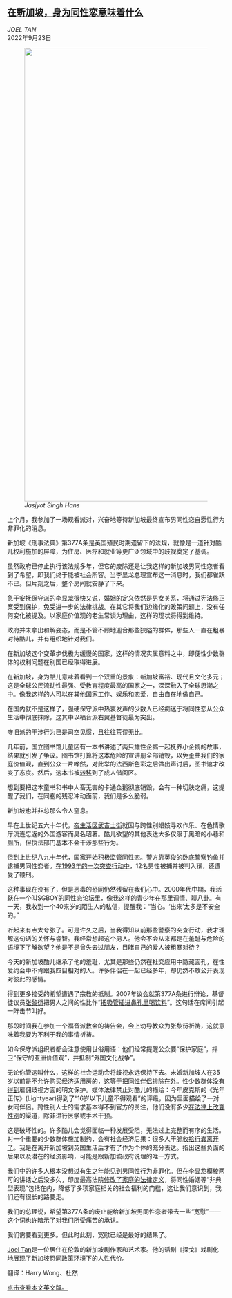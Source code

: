 <!--1663916821000-->
[在新加坡，身为同性恋意味着什么](https://cn.nytimes.com/opinion/20220923/singapore-gay/)
------

<address>JOEL TAN</address><time pudate="2022-09-23 02:55:02" datetime="2022-09-23 02:55:02">2022年9月23日</time><figure><img src="https://images.weserv.nl/?url=static01.nyt.com/images/2022/09/22/opinion/22tan-image/22tan-image-master1050.jpg" width="1050" height="1050"><figcaption> <cite>Jasjyot Singh Hans</cite></figcaption></figure><section><p>上个月，我参加了一场观看派对，兴奋地等待新加坡最终宣布男同性恋自愿性行为非罪化的消息。</p><p>新加坡《刑事法典》第377A条是英国殖民时期遗留下的法规，就像是一道针对酷儿权利施加的屏障，为住房、医疗和就业等更广泛领域中的歧视奠定了基调。</p><p>虽然政府已停止执行该法规多年，但它的废除还是让我这样的新加坡男同性恋者看到了希望，即我们终于能被社会所容。当李显龙总理宣布这一消息时，我们都雀跃不已。但片刻之后，整个房间就安静了下来。</p><p>急于安抚保守派的李显龙<a rel="noopener noreferrer" target="_blank" href="https://www.youtube.com/watch?v=QOdE_IzzEK0">很快又说</a>，婚姻的定义依然是男女关系，将通过宪法修正案受到保护，免受进一步的法律挑战。在其它将我们边缘化的政策问题上，没有任何变化被提及。以家庭价值观的老生常谈为理由，这样的现状将得到维持。</p><p>政府并未拿出和解姿态，而是不管不顾地迎合那些狭隘的群体，那些人一直在粗暴对待酷儿，并有组织地针对我们。</p><p>在新加坡这个变革步伐极为缓慢的国家，这样的情况实属意料之中，即便性少数群体的权利问题在别国已经取得进展。</p><p>在新加坡，身为酷儿意味着看到一个双重的景象：新加坡富裕、现代且文化多元；这是全球公民流动性最强、受教育程度最高的国家之一，深深融入了全球思潮之中。像我这样的人可以在其他国家工作、娱乐和恋爱，自由自在地做自己。</p><p>在国内就不是这样了，强硬保守派中热衷发声的少数人已经痴迷于将同性恋从公众生活中彻底抹除，这其中以福音派右翼基督徒最为突出。</p><p>守旧派的干涉行为已是司空见惯，且往往荒谬无比。</p><p>几年前，国立图书馆儿童区有一本书讲述了两只雄性企鹅一起抚养小企鹅的故事，结果就引发了争议。图书馆打算将这本危险的宣讲册全部销毁，以免歪曲我们的家庭价值观，直到公众一片哗然，对此举的法西斯色彩之后做出声讨后，图书馆才改变了态度。然后，这本书被<a rel="noopener noreferrer" target="_blank" href="https://www.straitstimes.com/singapore/nlb-saga-two-removed-childrens-books-will-go-into-adult-section-at-library">转移</a>到了成人借阅区。</p><p>想到要把这本童书和书中人畜无害的卡通企鹅彻底销毁，会有一种切肤之痛，这提醒了我们，在同胞的残忍冲动面前，我们是多么脆弱。</p><p>新加坡也并非总那么令人窒息。</p><p>早在上世纪五六十年代，<a rel="noopener noreferrer" target="_blank" href="https://www.womenunbounded.com/post/unravelling-queer-singapore-bugis-street">夜生活区武吉士街</a>就因与跨性别娼妓寻欢作乐、在色情歌厅流连忘返的外国游客而臭名昭著。酷儿欲望的其他表达大多仅限于黑暗的小巷和厕所，但执法部门基本不会干涉那些行为。</p><p>但到上世纪八九十年代，国家开始积极监管同性恋。警方靠英俊的卧底警察<a href="https://www.nytimes.com/2022/08/30/world/asia/singapore-gay-sex-law.html">钓鱼</a>并逮捕男同性恋者。<a rel="noopener noreferrer" target="_blank" href="https://eresources.nlb.gov.sg/newspapers/Digitised/Article/straitstimes19931123-1.2.30.5">在1993年的一次突查行动中</a>，12名男性被捕并被判入狱，还遭受了鞭刑。</p><p>这种事现在没有了，但是恶毒的恐同仍然残留在我们心中。2000年代中期，我活跃在一个叫SGBOY的同性恋论坛里，像我这样的青少年在那里调情、聊八卦。有一天，我收到一个40来岁的陌生人的私信，提醒我：“当心。‘出来’太多是不安全的。”</p><p>听起来有点太夸张了。可是许久之后，当我得知以前那些警察的突查行动，我才理解这句话的关怀与睿智。我经常想起这个男人。他会不会从来都是在羞耻与危险的语境下了解欲望？他是不是曾失去过朋友，目睹自己的爱人被粗暴对待？</p><p>今天的新加坡酷儿继承了他的羞耻，尤其是那些仍然在社交应用中隐藏面孔，在性爱约会中不肯跟我四目相对的人。许多伴侣在一起已经多年，却仍然不敢公开表现对彼此的感情。</p><p>得到更多接受的希望遭遇了宗教的抵制。2007年议会就第377A条进行辩论，基督徒议员<a href="https://www.nytimes.com/2009/07/23/education/23nyu.html">张黎衍</a>把男人之间的性比作“<a rel="noopener noreferrer" target="_blank" href="https://outrightinternational.org/sites/default/files/288-1.pdf">把吸管插进鼻孔里喝饮料</a>”。这句话在席间引起一阵击节叫好。</p><p>那段时间我在参加一个福音派教会的祷告会，会上劝导教众为张黎衍祈祷，这就意味着我要为不利于我的事情祈祷。</p><p>如今保守派组织者都会注意使用世俗用语：他们经常提醒公众要“保护家庭”，捍卫“保守的亚洲价值观”，并抵制“外国文化战争”。</p><p>无论你管这叫什么，这样的社会运动会将歧视永远保持下去。未婚新加坡人在35岁以前是不允许购买经济适用房的，这等于<a rel="noopener noreferrer" target="_blank" href="https://time.com/6208496/singapore-lgbt-discrimination-rights-equality/">把同性伴侣排除在外</a>。性少数群体<a rel="noopener noreferrer" target="_blank" href="https://www.straitstimes.com/opinion/forum/forum-protect-lgbtq-people-with-workplace-anti-discrimination-law">没有得到</a>雇佣歧视方面的明文保护。媒体法律禁止对酷儿的描绘：今年皮克斯的《光年正传》(Lightyear)得到了“16岁以下儿童不得观看”的评级，因为里面描绘了一对女同伴侣。跨性别人士的需求基本得不到官方的关注，他们没有多少<a rel="noopener noreferrer" target="_blank" href="https://transgendersg.com/singapore-transgender-survey.pdf">在法律上改变性别</a>的渠道，除非进行医学或手术干预。</p><p>这是破坏性的。许多酷儿会觉得面临一种发展受阻，无法过上完整而有序的生活。对一个重要的少数群体施加制约，会有社会经济后果：很多人干脆<a rel="noopener noreferrer" target="_blank" href="https://www.reuters.com/article/us-gay-rights-asia-idUSKBN0N000D20150409">收拾行囊离开了</a>。我是在离开新加坡到英国生活后才有了作为个体的充分表达。指出这些负面的后果以及潜在的经济影响，可能是跟新加坡政府说理的唯一方式。</p><p>我们中的许多人根本没想过有生之年能见到男同性行为非罪化。但在李显龙模棱两可的讲话之后没多久，印度最高法院<a href="https://www.nytimes.com/2022/08/30/world/asia/india-supreme-court-same-sex.html">修改了家庭的法律定义</a>，将同性婚姻等“非典型表现”包括在内，降低了多项家庭相关的社会福利的门槛，这让我们意识到，我们还有很长的路要走。</p><p>我们的总理说，希望第377A条的废止能给新加坡男同性恋者带去一些“宽慰”——这个词也许暗示了对我们所受痛苦的承认。</p><p>我们需要看到更多。但此时此刻，宽慰已经是最好的结果了。</p></section><footer><p><a rel="nofollow" target="_blank" href="https://www.joeltan.org/">Joel Tan</a>是一位居住在伦敦的新加坡剧作家和艺术家。他的话剧《探戈》戏剧化地展现了新加坡恐同政策环境下的人性代价。</p><p>翻译：Harry Wong、杜然</p><p><a rel="nofollow" target="_blank" href="https://www.nytimes.com/2022/09/22/opinion/international-world/singapore-gay.html">点击查看本文英文版。</a></p></footer>
